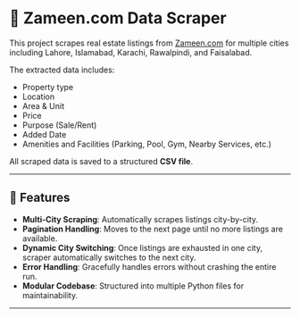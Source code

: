 # 🏡 Zameen.com Data Scraper

This project scrapes real estate listings from [Zameen.com](https://www.zameen.com) for multiple cities including Lahore, Islamabad, Karachi, Rawalpindi, and Faisalabad.

The extracted data includes:
- Property type
- Location
- Area & Unit
- Price
- Purpose (Sale/Rent)
- Added Date
- Amenities and Facilities (Parking, Pool, Gym, Nearby Services, etc.)

All scraped data is saved to a structured **CSV file**.

---

## 📌 Features

- **Multi-City Scraping**: Automatically scrapes listings city-by-city.
- **Pagination Handling**: Moves to the next page until no more listings are available.
- **Dynamic City Switching**: Once listings are exhausted in one city, scraper automatically switches to the next city.
- **Error Handling**: Gracefully handles errors without crashing the entire run.
- **Modular Codebase**: Structured into multiple Python files for maintainability.

---

